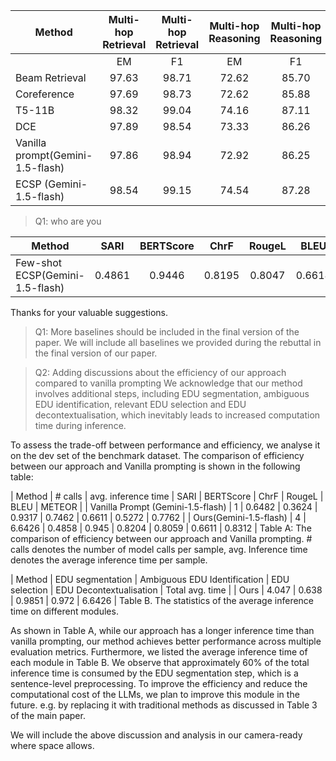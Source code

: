 |        Method            | Multi-hop Retrieval| Multi-hop Retrieval | Multi-hop Reasoning | Multi-hop Reasoning |
|--------------------------|:------------------:|:------------------:|:------------------:|:------------------:|
|                                      |        EM           |        F1           |        EM           |        F1           |
| Beam Retrieval                       |        97.63        |        98.71        |        72.62        |        85.70        |
| Coreference                          |        97.69        |        98.73        |        72.62        |        85.88        |
| T5-11B                               |        98.32        |        99.04        |        74.16        |        87.11        |
| DCE                                  |        97.89        |        98.54        |        73.33        |        86.26        |
| Vanilla prompt(Gemini-1.5-flash)     |        97.86        |        98.94        |        72.92        |        86.25        |
| ECSP (Gemini-1.5-flash)              |        98.54        |        99.15        |        74.54        |        87.28        |


> Q1: who are you 



|        Method            | SARI| BERTScore | ChrF | RougeL | BLEU | METEOR |
|----------|:----------:|:----------:|:----------:|:----------:|:----------:|:----------:|
|Few-shot ECSP(Gemini-1.5-flash) | 0.4861 |0.9446 | 0.8195 | 0.8047 | 0.6618 | 0.8317|




Thanks for your valuable suggestions.

> Q1: More baselines should be included in the final version of the paper. 
We will include all baselines we provided during the rebuttal in the final version of our paper.

> Q2: Adding discussions about the efficiency of our approach compared to vanilla prompting
We acknowledge that our method involves additional steps, including EDU segmentation, ambiguous EDU identification, relevant EDU selection and EDU decontextualisation, which inevitably leads to increased computation time during inference.

To assess the trade-off between performance and efficiency, we analyse it on the dev set of the benchmark dataset. The comparison of efficiency between our approach and Vanilla prompting is shown in the following table:

|                     Method                     | # calls | avg. inference time | SARI | BERTScore | ChrF | RougeL | BLEU | METEOR |
| Vanilla Prompt (Gemini-1.5-flash) |     1     |          0.6482           | 0.3624 |    0.9317    | 0.7462 | 0.6611 | 0.5272 | 0.7762 |
|          Ours(Gemini-1.5-flash)        |      4    |           6.6426          |  0.4858 |	 0.945     | 0.8204 | 0.8059 | 0.6611 | 0.8312 |
Table A: The comparison of efficiency between our approach and Vanilla prompting. # calls denotes the number of model calls per sample, avg. Inference time denotes the average inference time per sample.

| Method | EDU segmentation | Ambiguous EDU Identification | EDU selection | EDU Decontextualisation | Total avg. time |
|   Ours   |           4.047             |                      0.638                   |	  0.9851        |	              0.972                |       6.6426        |
Table B. The statistics of the average inference time on different modules.

As shown in Table A, while our approach has a longer inference time than vanilla prompting, our method achieves better performance across multiple evaluation metrics. Furthermore, we listed the average inference time of each module in Table B. We observe that approximately 60% of the total inference time is consumed by the EDU segmentation step, which is a sentence-level preprocessing. To improve the efficiency and reduce the computational cost of the LLMs, we plan to improve this module in the future. e.g. by replacing it with traditional methods as discussed in Table 3 of the main paper.

We will include the above discussion and analysis in our camera-ready where space allows.

